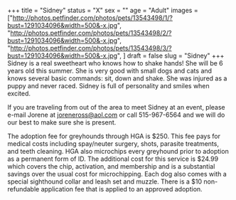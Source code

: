 +++
title = "Sidney"
status = "X"
sex = ""
age = "Adult"
images = ["http://photos.petfinder.com/photos/pets/13543498/1/?bust=1291034096&width=500&-x.jpg",
"http://photos.petfinder.com/photos/pets/13543498/2/?bust=1291034096&width=500&-x.jpg",
"http://photos.petfinder.com/photos/pets/13543498/3/?bust=1291034096&width=500&-x.jpg",
]
draft = false
slug = "Sidney"
+++
Sidney is a real sweetheart who knows how to shake hands!   She will be 6 years old this summer. She is very good with small dogs and cats and knows several basic commands: sit, down and shake. She was injured as a puppy and never raced. Sidney is full of personality and smiles when excited.


  If you are traveling from out of the area to meet Sidney at an event, please e-mail Jorene at joreneross@aol.com or call 515-967-6564 and we will do our best to make sure she is present.

The adoption fee for greyhounds through HGA is $250. This fee pays for medical costs including spay/neuter surgery, shots, parasite treatments, and teeth cleaning.  HGA also microchips every greyhound prior to adoption as a permanent form of ID.  The additional cost for this service is $24.99 which covers the chip, activation, and membership and is a substantial savings over the usual cost for microchipping.  Each dog also comes with a special sighthound collar and leash set and muzzle. There is a $10 non-refundable application fee that is applied to an approved adoption.
